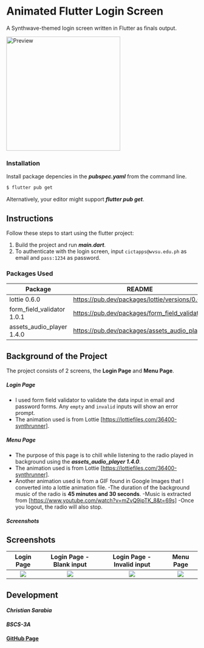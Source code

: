 # Animated Flutter Login Screen 
A Synthwave-themed login screen written in Flutter as finals output. 

<img src="Screenshots/preview.gif" alt="Preview" width="300"/>


### Installation
Install package depencies in the ***pubspec.yaml*** from the command line.

```sh
$ flutter pub get
```
Alternatively, your editor might support ***flutter pub get***.

## Instructions
Follow these steps to start using the flutter project:

  1. Build the project and run ***main.dart***.
  2. To authenticate with the login screen, input ``cictapps@wvsu.edu.ph`` as email and  ``pass:1234`` as password.

### Packages Used

| Package |  README | 
| ------ | ------ |
| lottie 0.6.0 | https://pub.dev/packages/lottie/versions/0.6.0 |
| form_field_validator 1.0.1| https://pub.dev/packages/form_field_validator |
| assets_audio_player 1.4.0 | https://pub.dev/packages/assets_audio_player |

## Background of the Project
The project consists of 2 screens, the **Login Page** and **Menu Page**. 

##### **Login Page** 
- I used form field validator to validate the data input in email and password forms. Any ``empty`` and ``invalid`` inputs will show an error prompt.
- The animation used is from Lottie [https://lottiefiles.com/36400-synthrunner].

##### **Menu Page**
- The purpose of this page is to chill while listening to the radio played in background using the ***assets_audio_player 1.4.0***.
- The animation used is from Lottie [https://lottiefiles.com/36400-synthrunner].
- Another animation used is from a GIF found in Google Images that I converted into a lottie animation file.
-The duration of the background music of the radio is **45 minutes and 30 seconds**.
-Music is extracted from [https://www.youtube.com/watch?v=mZvQ9ipTK_8&t=69s]
-Once you logout, the radio will also stop.

##### **Screenshots**
## Screenshots

Login Page               |  Login Page - Blank input  |  Login Page - Invalid input | Menu Page
:-------------------------:|:-------------------------:|:-------------------------:|:-------------------------:
![](https://github.com/Sturg25/finals_output/blob/main/Screenshots/loginpage.png)|![](https://github.com/Sturg25/finals_output/blob/main/Screenshots/blank.png)|![](https://github.com/Sturg25/finals_output/blob/main/Screenshots/invalid.png)|![](https://github.com/Sturg25/finals_output/blob/main/Screenshots/menupage.png) 


## Development

#### ***Christian Sarabia***
#### ***BSCS-3A*** 
#### [GitHub Page](https://github.com/Sturg25/)

